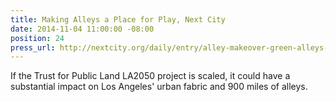 ```yaml
---
title: Making Alleys a Place for Play, Next City
date: 2014-11-04 11:00:00 -08:00
position: 24
press_url: http://nextcity.org/daily/entry/alley-makeover-green-alleys-los-angeles
---
```


If the Trust for Public Land LA2050 project is scaled, it could have a substantial impact on Los Angeles' urban fabric and 900 miles of alleys.
